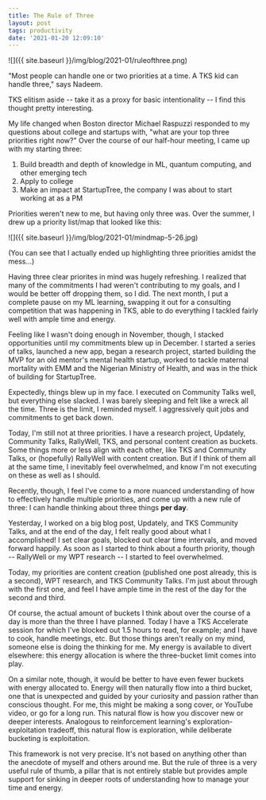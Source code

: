 ```yaml
---
title: The Rule of Three
layout: post
tags: productivity
date: '2021-01-20 12:09:10'
---
```


![]({{ site.baseurl }}/img/blog/2021-01/ruleofthree.png)

"Most people can handle one or two priorities at a time. A TKS kid can handle three," says Nadeem.

TKS elitism aside -- take it as a proxy for basic intentionality -- I find this thought pretty interesting.

My life changed when Boston director Michael Raspuzzi responded to my questions about college and startups with, "what are your top three priorities right now?" Over the course of our half-hour meeting, I came up with my starting three:

1. Build breadth and depth of knowledge in ML, quantum computing, and other emerging tech
2. Apply to college
3. Make an impact at StartupTree, the company I was about to start working at as a PM

Priorities weren't new to me, but having only three was. Over the summer, I drew up a priority list/map that looked like this:

![]({{ site.baseurl }}/img/blog/2021-01/mindmap-5-26.jpg)

(You can see that I actually ended up highlighting three priorities amidst the mess...)

Having three clear priorites in mind was hugely refreshing. I realized that many of the commitments I had weren't contributing to my goals, and I would be better off dropping them, so I did. The next month, I put a complete pause on my ML learning, swapping it out for a consulting competition that was happening in TKS, able to do everything I tackled fairly well with ample time and energy.

Feeling like I wasn't doing enough in November, though, I stacked opportunities until my commitments blew up in December. I started a series of talks, launched a new app, began a research project, started building the MVP for an old mentor's mental health startup, worked to tackle maternal mortality with EMM and the Nigerian Ministry of Health, and was in the thick of building for StartupTree.

Expectedly, things blew up in my face. I executed on Community Talks well, but everything else slacked. I was barely sleeping and felt like a wreck all the time. Three is the limit, I reminded myself. I aggressively quit jobs and commitments to get back down.

Today, I'm still not at three priorities. I have a research project, Updately, Community Talks, RallyWell, TKS, and personal content creation as buckets. Some things more or less align with each other, like TKS and Community Talks, or (hopefully) RallyWell with content creation. But if I think of them all at the same time, I inevitably feel overwhelmed, and know I'm not executing on these as well as I should.

Recently, though, I feel I've come to a more nuanced understanding of how to effectively handle multiple priorities, and come up with a new rule of three: I can handle thinking about three things **per day**.

Yesterday, I worked on a big blog post, Updately, and TKS Community Talks, and at the end of the day, I felt really good about what I accomplished! I set clear goals, blocked out clear time intervals, and moved forward happily. As soon as I started to think about a fourth priority, though -- RallyWell or my WPT research -- I started to feel overwhelmed.

Today, my priorities are content creation (published one post already, this is a second), WPT research, and TKS Community Talks. I'm just about through with the first one, and feel I have ample time in the rest of the day for the second and third.

Of course, the actual amount of buckets I think about over the course of a day is more than the three I have planned. Today I have a TKS Accelerate session for which I've blocked out 1.5 hours to read, for example; and I have to cook, handle meetings, etc. But those things aren't really on my mind, someone else is doing the thinking for me. My energy is available to divert elsewhere: this energy allocation is where the three-bucket limit comes into play.

On a similar note, though, it would be better to have even fewer buckets with energy allocated to. Energy will then naturally flow into a third bucket, one that is unexpected and guided by your curiosity and passion rather than conscious thought. For me, this might be making a song cover, or YouTube video, or go for a long run. This natural flow is how you discover new or deeper interests. Analogous to reinforcement learning's exploration-exploitation tradeoff, this natural flow is exploration, while deliberate bucketing is exploitation.

This framework is not very precise. It's not based on anything other than the anecdote of myself and others around me. But the rule of three is a very useful rule of thumb, a pillar that is not entirely stable but provides ample support for sinking in deeper roots of understanding how to manage your time and energy.